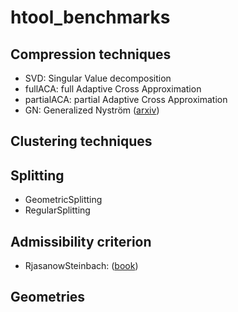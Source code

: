 # htool_benchmarks

## Compression techniques

- SVD: Singular Value decomposition
- fullACA: full Adaptive Cross Approximation
- partialACA: partial Adaptive Cross Approximation
- GN: Generalized Nyström ([arxiv](https://arxiv.org/abs/2009.11392))

## Clustering techniques

## Splitting

- GeometricSplitting
- RegularSplitting


## Admissibility criterion

- RjasanowSteinbach: ([book](https://www.springer.com/gp/book/9780387340418))


## Geometries
